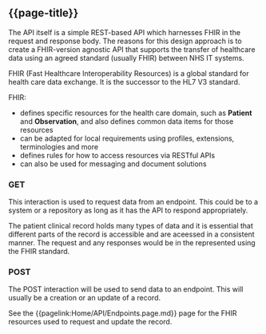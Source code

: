 ## {{page-title}}

The API itself is a simple REST-based API which harnesses FHIR in the request and response body.
The reasons for this design approach is to create a FHIR-version agnostic API that supports the transfer of healthcare data using an agreed standard (usually FHIR) between NHS IT systems.

FHIR (Fast Healthcare Interoperability Resources) is a global standard for health care data exchange. It is the successor to the HL7 V3 standard.

FHIR:

- defines specific resources for the health care domain, such as __Patient__ and __Observation__, and also defines common data items for those resources
- can be adapted for local requirements using profiles, extensions, terminologies and more
- defines rules for how to access resources via RESTful APIs
- can also be used for messaging and document solutions


### GET

This interaction is used to request data from an endpoint. This could be to a system or a repository as long as it has the API to respond appropriately.

The patient clinical record holds many types of data and it is essential that different parts of the record is accessible and are aceessed in a consistent manner. The request and any responses would be in the represented using the FHIR standard.


### POST

The POST interaction will be used to send data to an endpoint. This will usually be a creation or an update of a record.

See the {{pagelink:Home/API/Endpoints.page.md}} page for the FHIR resources used to request and update the record.

